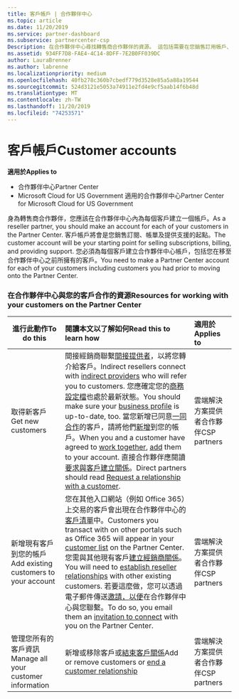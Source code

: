 ```yaml
---
title: 客戶帳戶 | 合作夥伴中心
ms.topic: article
ms.date: 11/20/2019
ms.service: partner-dashboard
ms.subservice: partnercenter-csp
Description: 在合作夥伴中心尋找轉售商合作夥伴的資源。 這包括需要在您銷售訂用帳戶、帳單或供應專案支援之前建立客戶帳戶。
ms.assetid: 934FF7D8-FAE4-4C14-8DFF-7E2B0FF039DC
author: LauraBrenner
ms.author: labrenne
ms.localizationpriority: medium
ms.openlocfilehash: 40fb278c360b7cbedf779d3528e85a5a88a19544
ms.sourcegitcommit: 524d3121e5053a74911e2fd4e9cf5aab14f6b48d
ms.translationtype: MT
ms.contentlocale: zh-TW
ms.lasthandoff: 11/20/2019
ms.locfileid: "74253571"
---
```

# <a name="customer-accounts"></a><span data-ttu-id="7f26e-104">客戶帳戶</span><span class="sxs-lookup"><span data-stu-id="7f26e-104">Customer accounts</span></span>

<span data-ttu-id="7f26e-105">**適用於**</span><span class="sxs-lookup"><span data-stu-id="7f26e-105">**Applies to**</span></span>

-  <span data-ttu-id="7f26e-106">合作夥伴中心</span><span class="sxs-lookup"><span data-stu-id="7f26e-106">Partner Center</span></span>
-  <span data-ttu-id="7f26e-107">Microsoft Cloud for US Government 適用的合作夥伴中心</span><span class="sxs-lookup"><span data-stu-id="7f26e-107">Partner Center for Microsoft Cloud for US Government</span></span>


<span data-ttu-id="7f26e-108">身為轉售商合作夥伴，您應該在合作夥伴中心內為每個客戶建立一個帳戶。</span><span class="sxs-lookup"><span data-stu-id="7f26e-108">As a reseller partner, you should make an account for each of your customers in the Partner Center.</span></span> <span data-ttu-id="7f26e-109">客戶帳戶將會是您銷售訂閱、帳單及提供支援的起點。</span><span class="sxs-lookup"><span data-stu-id="7f26e-109">The customer account will be your starting point for selling subscriptions, billing, and providing support.</span></span> <span data-ttu-id="7f26e-110">您必須為每個客戶建立合作夥伴中心帳戶，包括您在移至合作夥伴中心之前所擁有的客戶。</span><span class="sxs-lookup"><span data-stu-id="7f26e-110">You need to make a Partner Center account for each of your customers including customers you had prior to moving onto the Partner Center.</span></span>

### <a name="resources-for-working-with-your-customers-on-the-partner-center"></a><span data-ttu-id="7f26e-111">在合作夥伴中心與您的客戶合作的資源</span><span class="sxs-lookup"><span data-stu-id="7f26e-111">Resources for working with your customers on the Partner Center</span></span>

|<span data-ttu-id="7f26e-112">**進行此動作**</span><span class="sxs-lookup"><span data-stu-id="7f26e-112">**To do this**</span></span>   |<span data-ttu-id="7f26e-113">**閱讀本文以了解如何**</span><span class="sxs-lookup"><span data-stu-id="7f26e-113">**Read this to learn how**</span></span>   |<span data-ttu-id="7f26e-114">**適用於**</span><span class="sxs-lookup"><span data-stu-id="7f26e-114">**Applies to**</span></span>|
|-----------------|:----------------------------|:--------------|
|<span data-ttu-id="7f26e-115">取得新客戶</span><span class="sxs-lookup"><span data-stu-id="7f26e-115">Get new customers</span></span>|<span data-ttu-id="7f26e-116">間接經銷商聯繫[間接提供者](indirect-reseller-tasks-in-partner-center.md)，以將您轉介給客戶。</span><span class="sxs-lookup"><span data-stu-id="7f26e-116">Indirect resellers connect with [indirect providers](indirect-reseller-tasks-in-partner-center.md) who will refer you to customers.</span></span> <span data-ttu-id="7f26e-117">您應確定您的[商務設定檔](create-a-marketing-profile.md)也處於最新狀態。</span><span class="sxs-lookup"><span data-stu-id="7f26e-117">You should make sure your [business profile](create-a-marketing-profile.md) is up-to-date, too.</span></span> <span data-ttu-id="7f26e-118">當您新增已同意[一同合作](responding-to-referrals.md)的客戶，請將他們[新增](add-a-new-customer.md)到您的帳戶。</span><span class="sxs-lookup"><span data-stu-id="7f26e-118">When you and a customer have agreed to [work together](responding-to-referrals.md), [add](add-a-new-customer.md) them to your account.</span></span> <span data-ttu-id="7f26e-119">直接合作夥伴應閱讀[要求與客戶建立關係](request-a-relationship-with-a-customer.md)。</span><span class="sxs-lookup"><span data-stu-id="7f26e-119">Direct partners should read [ Request a relationship with a customer](request-a-relationship-with-a-customer.md).</span></span>|<span data-ttu-id="7f26e-120">雲端解決方案提供者合作夥伴</span><span class="sxs-lookup"><span data-stu-id="7f26e-120">CSP partners</span></span>|
|<span data-ttu-id="7f26e-121">新增現有客戶到您的帳戶</span><span class="sxs-lookup"><span data-stu-id="7f26e-121">Add existing customers to your account</span></span>   | <span data-ttu-id="7f26e-122">您在其他入口網站（例如 Office 365）上交易的客戶會出現在合作夥伴中心的[客戶清單](see-your-customer-list.md)中。</span><span class="sxs-lookup"><span data-stu-id="7f26e-122">Customers you transact with on other portals such as Office 365 will appear in your [customer list](see-your-customer-list.md) on the Partner Center.</span></span> <span data-ttu-id="7f26e-123">您需與其他現有客戶[建立經銷商關係](indirect-reseller-tasks-in-partner-center.md)。</span><span class="sxs-lookup"><span data-stu-id="7f26e-123">You will need to [establish reseller relationships](indirect-reseller-tasks-in-partner-center.md) with other existing customers.</span></span> <span data-ttu-id="7f26e-124">若要這麼做，您可以透過電子郵件傳送[邀請，以便](responding-to-referrals.md)在合作夥伴中心與您聯繫。</span><span class="sxs-lookup"><span data-stu-id="7f26e-124">To do so, you email them an [invitation to connect](responding-to-referrals.md) with you on the Partner Center.</span></span>   | <span data-ttu-id="7f26e-125">雲端解決方案提供者合作夥伴</span><span class="sxs-lookup"><span data-stu-id="7f26e-125">CSP partners</span></span>   |
|<span data-ttu-id="7f26e-126">管理您所有的客戶資訊</span><span class="sxs-lookup"><span data-stu-id="7f26e-126">Manage all your customer information</span></span>   | <span data-ttu-id="7f26e-127">新增或移除客戶或[結束客戶關係](remove-a-relationship.md)</span><span class="sxs-lookup"><span data-stu-id="7f26e-127">Add or remove customers or [end a customer relationship](remove-a-relationship.md)</span></span>|   <span data-ttu-id="7f26e-128">雲端解決方案提供者合作夥伴</span><span class="sxs-lookup"><span data-stu-id="7f26e-128">CSP partners</span></span> |